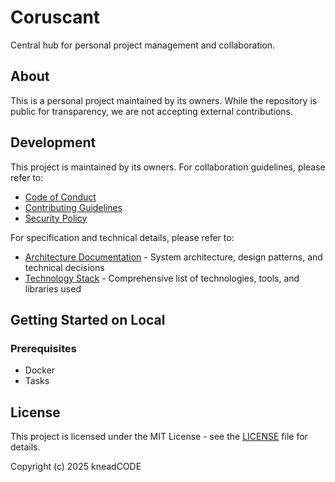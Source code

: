 # Coruscant

Central hub for personal project management and collaboration.

## About

This is a personal project maintained by its owners. While the repository is public for transparency, we are not accepting external contributions.

## Development

This project is maintained by its owners. For collaboration guidelines, please refer to:

- [Code of Conduct](CODE_OF_CONDUCT.md)
- [Contributing Guidelines](CONTRIBUTING.md)
- [Security Policy](SECURITY.md)

For specification and technical details, please refer to:

- [Architecture Documentation](ARCHITECTURE.md) - System architecture, design patterns, and technical decisions
- [Technology Stack](TECHSTACK.md) - Comprehensive list of technologies, tools, and libraries used

## Getting Started on Local

### Prerequisites

- Docker
- Tasks

## License

This project is licensed under the MIT License - see the [LICENSE](LICENSE) file for details.

Copyright (c) 2025 kneadCODE

